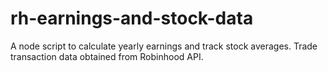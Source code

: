 # rh-earnings-and-stock-data

A node script to calculate yearly earnings and track stock averages. Trade transaction data obtained from Robinhood API.